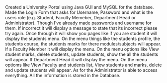 Created a University Portal using Java GUI and MySQL for the database.
Made the Login Form that asks for Username, Password and what is the users role (e.g. Student, Faculty Memeber, Department Head or Administrator). Though I've already made passwords and username for them.
If incorrect it will display a message to state that its incorrect please try again.
Once through it will show you pages like if you are student it will display the students menu. On the menu things like the students profile, the students course, the students marks for there modules/subjects will appear.
If a Faculty Member it will display the menu. On the menu options like View student marks, delete students, update students, show the all the students will appear.
If Department Head it will display the menu. On the menu optioms like View Faculty and students list, View students and marks, delete and update students will appear.
As for the Administrator is able to access everything.
All the information is stored in the Database.
